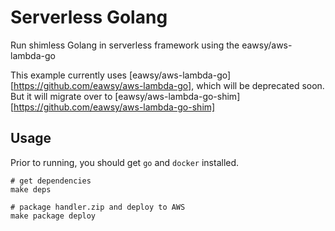 # Serverless Golang

Run shimless Golang in serverless framework using the eawsy/aws-lambda-go 

This example currently uses [eawsy/aws-lambda-go][https://github.com/eawsy/aws-lambda-go], which will be
deprecated soon. But it will migrate over to [eawsy/aws-lambda-go-shim][https://github.com/eawsy/aws-lambda-go-shim] 

## Usage
Prior to running, you should get `go` and `docker` installed. 

    # get dependencies
    make deps

    # package handler.zip and deploy to AWS
    make package deploy


